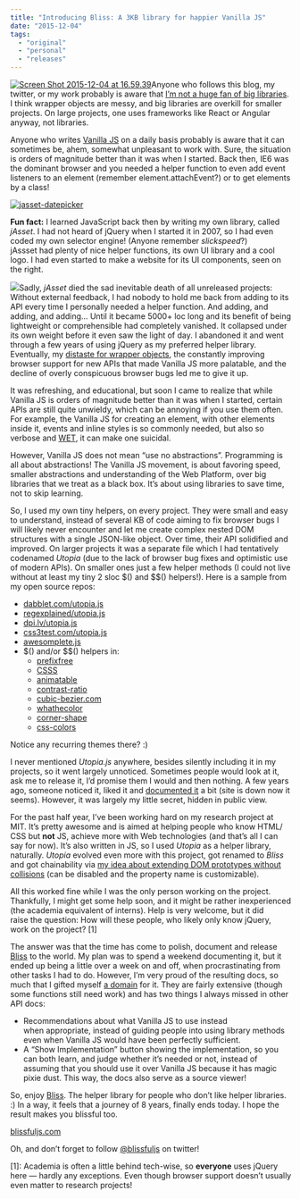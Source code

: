 ```yaml
---
title: "Introducing Bliss: A 3KB library for happier Vanilla JS"
date: "2015-12-04"
tags:
  - "original"
  - "personal"
  - "releases"
---
```


[![Screen Shot 2015-12-04 at 16.59.39](images/Screen-Shot-2015-12-04-at-16.59.39-300x127.png)](http://blissfuljs.com)Anyone who follows this blog, my twitter, or my work probably is aware that [I’m not a huge fan of big libraries](http://lea.verou.me/2015/04/jquery-considered-harmful/). I think wrapper objects are messy, and big libraries are overkill for smaller projects. On large projects, one uses frameworks like React or Angular anyway, not libraries.

Anyone who writes [Vanilla JS](http://vanilla-js.com/) on a daily basis probably is aware that it can sometimes be, ahem, somewhat unpleasant to work with. Sure, the situation is orders of magnitude better than it was when I started. Back then, IE6 was the dominant browser and you needed a helper function to even add event listeners to an element (remember element.attachEvent?) or to get elements by a class!

[![jasset-datepicker](images/jasset-datepicker-300x211.png "Ah, the memories!")](images/jasset-datepicker.png)

**Fun fact:** I learned JavaScript back then by writing my own library, called _jAsset_. I had not heard of jQuery when I started it in 2007, so I had even coded my own selector engine! (Anyone remember _slickspeed_?) jAssset had plenty of nice helper functions, its own UI library and a cool logo. I had even started to make a website for its UI components, seen on the right.

[![](http://shipitsquirrel.github.io/images/ship%20it%20squirrel.png)](https://shipitsquirrel.github.io)Sadly, _jAsset_ died the sad inevitable death of all unreleased projects: Without external feedback, I had nobody to hold me back from adding to its API every time I personally needed a helper function. And adding, and adding, and adding… Until it became 5000+ loc long and its benefit of being lightweight or comprehensible had completely vanished. It collapsed under its own weight before it even saw the light of day. I abandoned it and went through a few years of using jQuery as my preferred helper library. Eventually, my [distaste for wrapper objects](http://lea.verou.me/2015/04/jquery-considered-harmful/), the constantly improving browser support for new APIs that made Vanilla JS more palatable, and the decline of overly conspicuous browser bugs led me to give it up.

It was refreshing, and educational, but soon I came to realize that while Vanilla JS is orders of magnitude better than it was when I started, certain APIs are still quite unwieldy, which can be annoying if you use them often. For example, the Vanilla JS for creating an element, with other elements inside it, events and inline styles is so commonly needed, but also so verbose and [WET](https://en.wikipedia.org/wiki/Don%27t_repeat_yourself), it can make one suicidal.

However, Vanilla JS does not mean “use no abstractions”. Programming is all about abstractions! The Vanilla JS movement, is about favoring speed, smaller abstractions and understanding of the Web Platform, over big libraries that we treat as a black box. It’s about using libraries to save time, not to skip learning.

So, I used my own tiny helpers, on every project. They were small and easy to understand, instead of several KB of code aiming to fix browser bugs I will likely never encounter and let me create complex nested DOM structures with a single JSON-like object. Over time, their API solidified and improved. On larger projects it was a separate file which I had tentatively codenamed _Utopia_ (due to the lack of browser bug fixes and optimistic use of modern APIs). On smaller ones just a few helper methods (I could not live without at least my tiny 2 sloc $() and $$() helpers!). Here is a sample from my open source repos:

- [dabblet.com/utopia.js](https://github.com/LeaVerou/dabblet/blob/master/code/utopia.js)
- [regexplained/utopia.js](https://github.com/LeaVerou/regexplained/blob/gh-pages/utopia.js)
- [dpi.lv/utopia.js](https://github.com/LeaVerou/dpi/blob/gh-pages/utopia.js)
- [css3test.com/utopia.js](https://github.com/LeaVerou/css3test/blob/gh-pages/utopia.js)
- [awesomplete.js](https://github.com/LeaVerou/awesomplete/blob/gh-pages/awesomplete.js#L296-L351)
- $() and/or $$() helpers in:
    - [prefixfree](https://github.com/LeaVerou/prefixfree/blob/gh-pages/prefixfree.js#L167-L169)
    - [CSSS](https://github.com/LeaVerou/csss/blob/gh-pages/slideshow.js#L10-L11)
    - [animatable](https://github.com/LeaVerou/animatable/blob/gh-pages/index.js#L1-L2)
    - [contrast-ratio](https://github.com/LeaVerou/contrast-ratio/blob/gh-pages/contrast-ratio.js#L1-L7)
    - [cubic-bezier.com](https://github.com/LeaVerou/cubic-bezier/blob/gh-pages/environment.js#L27-L28)
    - [whathecolor](https://github.com/LeaVerou/whathecolor/blob/gh-pages/whathecolor.js#L1-L7)
    - [corner-shape](https://github.com/LeaVerou/corner-shape/blob/gh-pages/corner-shape.js#L1-L2)
    - [css-colors](https://github.com/LeaVerou/css-colors/blob/gh-pages/colors.js#L1-L2)

Notice any recurring themes there? :)

I never mentioned _Utopia.js_ anywhere, besides silently including it in my projects, so it went largely unnoticed. Sometimes people would look at it, ask me to release it, I’d promise them I would and then nothing. A few years ago, someone noticed it, liked it and [documented it](http://davidhiggins.me/utopia/) a bit (site is down now it seems). However, it was largely my little secret, hidden in public view.

For the past half year, I’ve been working hard on my research project at MIT. It’s pretty awesome and is aimed at helping people who know HTML/ CSS but **not** JS, achieve more with Web technologies (and that’s all I can say for now). It’s also written in JS, so I used _Utopia_ as a helper library, naturally. _Utopia_ evolved even more with this project, got renamed to _Bliss_ and got chainability via [my idea about extending DOM prototypes without collisions](http://lea.verou.me/2015/04/idea-extending-native-dom-prototypes-without-collisions/) (can be disabled and the property name is customizable).

All this worked fine while I was the only person working on the project. Thankfully, I might get some help soon, and it might be rather inexperienced (the academia equivalent of interns). Help is very welcome, but it did raise the question: How will these people, who likely only know jQuery, work on the project? \[1\]

The answer was that the time has come to polish, document and release [Bliss](http://blissfuljs.com) to the world. My plan was to spend a weekend documenting it, but it ended up being a little over a week on and off, when procrastinating from other tasks I had to do. However, I’m very proud of the resulting docs, so much that I gifted myself [a domain](http://blissfuljs.com) for it. They are fairly extensive (though some functions still need work) and has two things I always missed in other API docs:

- Recommendations about what Vanilla JS to use instead when appropriate, instead of guiding people into using library methods even when Vanilla JS would have been perfectly sufficient.
- A “Show Implementation” button showing the implementation, so you can both learn, and judge whether it’s needed or not, instead of assuming that you should use it over Vanilla JS because it has magic pixie dust. This way, the docs also serve as a source viewer!

So, enjoy [Bliss](http://blissfuljs.com). The helper library for people who don’t like helper libraries. :) In a way, it feels that a journey of 8 years, finally ends today. I hope the result makes you blissful too.

[blissfuljs.com](http://blissfuljs.com)

Oh, and don’t forget to follow [@blissfuljs](http://twitter.com/blissfuljs) on twitter!

\[1\]: Academia is often a little behind tech-wise, so **everyone** uses jQuery here — hardly any exceptions. Even though browser support doesn’t usually even matter to research projects!
